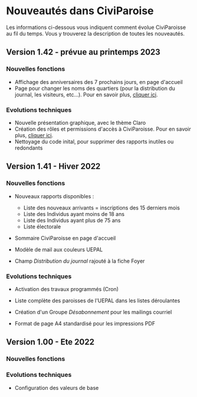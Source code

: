 # Nouveautés dans CiviParoise

Les informations ci-dessous vous indiquent comment évolue CiviParoisse au fil du temps. Vous y trouverez la description de toutes les nouveautés.

## Version 1.42 - prévue au printemps 2023

### Nouvelles fonctions

- Affichage des anniversaires des 7 prochains jours, en page d'accueil
- Page pour changer les noms des quartiers (pour la distribution du journal, les visiteurs, etc...). Pour en savoir plus, [cliquer ici](gestion_base_donnees.md).

### Evolutions techniques

- Nouvelle présentation graphique, avec le thème Claro
- Création des rôles et permissions d'accès à CiviParoisse. Pour en savoir plus, [cliquer ici](gestion_base_donnees.md).
- Nettoyage du code inital, pour supprimer des rapports inutiles ou redondants

## Version 1.41 - Hiver 2022

### Nouvelles fonctions

- Nouveaux rapports disponibles :
    - Liste des nouveaux arrivants = inscriptions des 15 derniers mois
    - Liste des Individus ayant moins de 18 ans
    - Liste des Individus ayant plus de 75 ans
    - Liste électorale

- Sommaire CiviParoisse en page d'accueil

- Modèle de mail aux couleurs UEPAL

- Champ *Distribution du journal* rajouté à la fiche Foyer

### Evolutions techniques

- Activation des travaux programmés (Cron)

- Liste complète des paroisses de l'UEPAL dans les listes déroulantes

- Création d'un Groupe *Désabonnement* pour les mailings courriel

- Format de page A4 standardisé pour les impressions PDF


## Version 1.00 - Ete 2022

### Nouvelles fonctions

### Evolutions techniques

- Configuration des valeurs de base 
